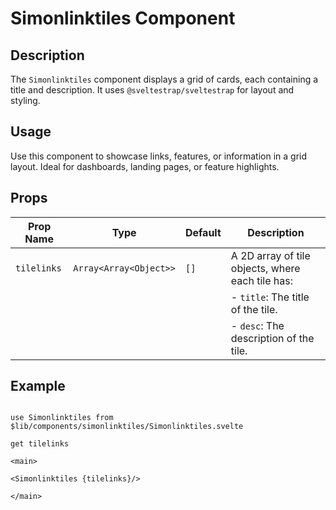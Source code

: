 # Simonlinktiles Component

## Description
The `Simonlinktiles` component displays a grid of cards, each containing a title and description. It uses `@sveltestrap/sveltestrap` for layout and styling.

## Usage
Use this component to showcase links, features, or information in a grid layout. Ideal for dashboards, landing pages, or feature highlights.

## Props

| Prop Name  | Type          | Default | Description                     |
|------------|---------------|---------|---------------------------------|
| `tilelinks`| `Array<Array<Object>>` | `[]` | A 2D array of tile objects, where each tile has: |
|            |               |         | - `title`: The title of the tile. |
|            |               |         | - `desc`: The description of the tile. |

## Example

```agml

use Simonlinktiles from $lib/components/simonlinktiles/Simonlinktiles.svelte

get tilelinks

<main>

<Simonlinktiles {tilelinks}/>

</main>

```